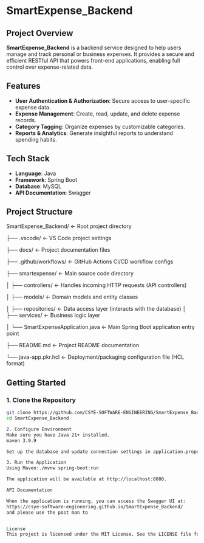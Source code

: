 # SmartExpense_Backend

## Project Overview

**SmartExpense_Backend** is a backend service designed to help users manage and track personal or business expenses. It provides a secure and efficient RESTful API that powers front-end applications, enabling full control over expense-related data.

## Features

- **User Authentication & Authorization**: Secure access to user-specific expense data.
- **Expense Management**: Create, read, update, and delete expense records.
- **Category Tagging**: Organize expenses by customizable categories.
- **Reports & Analytics**: Generate insightful reports to understand spending habits.

## Tech Stack

- **Language**: Java
- **Framework**: Spring Boot
- **Database**: MySQL
- **API Documentation**: Swagger

## Project Structure

SmartExpense_Backend/               ← Root project directory

├── .vscode/                        ← VS Code project settings

├── docs/                           ← Project documentation files

├── .github/workflows/             ← GitHub Actions CI/CD workflow configs

├── smartexpense/                  ← Main source code directory

│   ├── controllers/               ← Handles incoming HTTP requests (API controllers)

│   ├── models/                    ← Domain models and entity classes

│   ├── repositories/              ← Data access layer (interacts with the database)
│   ├── services/                  ← Business logic layer

│   └── SmartExpenseApplication.java ← Main Spring Boot application entry point

├── README.md                      ← Project README documentation

└── java-app.pkr.hcl               ← Deployment/packaging configuration file (HCL format)

## Getting Started

### 1. Clone the Repository

```bash
git clone https://github.com/CSYE-SOFTWARE-ENGINEERING/SmartExpense_Backend.git
cd SmartExpense_Backend

2. Configure Environment
Make sure you have Java 21+ installed.
maven 3.9.9

Set up the database and update connection settings in application.properties or application.yml.

3. Run the Application
Using Maven:./mvnw spring-boot:run

The application will be available at http://localhost:8080.

API Documentation

When the application is running, you can access the Swagger UI at:
https://csye-software-engineering.github.io/SmartExpense_Backend/
and please use the post man to 


License
This project is licensed under the MIT License. See the LICENSE file for details.




